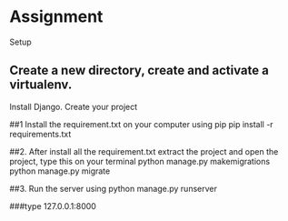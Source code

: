 # Assignment

Setup
## Create a new directory, create and activate a virtualenv.
Install Django.
Create your project


##1 Install the requirement.txt on your computer using pip
pip install -r requirements.txt


##2. After install all the requirement.txt extract the project and open the project, type this on your terminal
python manage.py makemigrations
python manage.py migrate

##3. Run the server using
python manage.py runserver

###type 127.0.0.1:8000
